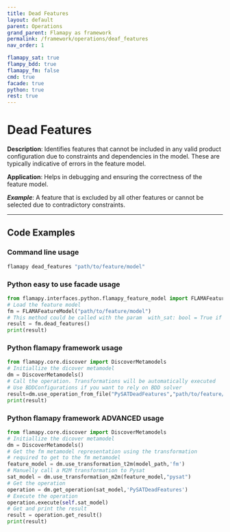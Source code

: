 ```yaml
---
title: Dead Features
layout: default
parent: Operations
grand_parent: Flamapy as framework
permalink: /framework/operations/deaf_features
nav_order: 1

flamapy_sat: true
flampy_bdd: true
flamapy_fm: false
cmd: true
facade: true
python: true
rest: true
---
```


# Dead Features

**Description**: 
Identifies features that cannot be included in any valid product configuration due to constraints and dependencies in the model. These are typically indicative of errors in the feature model.

**Application**: 
Helps in debugging and ensuring the correctness of the feature model.

***Example***: 
A feature that is excluded by all other features or cannot be selected due to contradictory constraints.

---
## Code Examples

### Command line usage
```bash
flamapy dead_features "path/to/feature/model"
```

### Python easy to use facade usage
```python
from flamapy.interfaces.python.flamapy_feature_model import FLAMAFeatureModel
# Load the feature model
fm = FLAMAFeatureModel("path/to/feature/model")
# This method could be called with the param  with_sat: bool = True if you want to force pysat (useful for WASM enviroments) 
result = fm.dead_features() 
print(result)
```

### Python flamapy framework usage
```python
from flamapy.core.discover import DiscoverMetamodels
# Initiallize the dicover metamodel
dm = DiscoverMetamodels()
# Call the operation. Transformations will be automatically executed
# Use BDDConfigurations if you want to rely on BDD solver
result=dm.use_operation_from_file("PySATDeadFeatures","path/to/feature/model")
print(result)
```
### Python flamapy framework **ADVANCED** usage
```python
from flamapy.core.discover import DiscoverMetamodels
# Initiallize the dicover metamodel
dm = DiscoverMetamodels()
# Get the fm metamodel representation using the transformation 
# required to get to the fm metamodel
feature_model = dm.use_transformation_t2m(model_path,'fm') 
# Manuelly call a M2M transformation to Pysat
sat_model = dm.use_transformation_m2m(feature_model,"pysat")
# Get the operation
operation = dm.get_operation(sat_model,'PySATDeadFeatures')
# Execute the operation
operation.execute(self.sat_model)
# Get and print the result
result = operation.get_result()
print(result)
```
